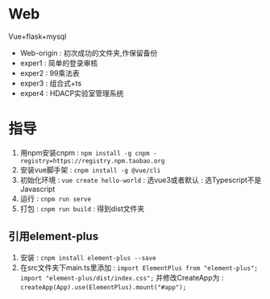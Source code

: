# Web
Vue+flask+mysql

* Web-origin : 初次成功的文件夹,作保留备份
* exper1 : 简单的登录审核
* exper2 : 99乘法表
* exper3 : 组合式+ts
* exper4 : HDACP实验室管理系统


# 指导
1. 用npm安装cnpm : ```npm install -g cnpm -registry=https://registry.npm.taobao.org```
2. 安装vue脚手架 : ```cnpm install -g @vue/cli```
3. 初始化环境 : ```vue create hello-world``` : 选vue3或者默认 : 选Typescript不是Javascript
4. 运行 : ```cnpm run serve```
5. 打包 : ```cnpm run build``` : 得到dist文件夹

## 引用element-plus
1. 安装 : ```cnpm install element-plus --save```
2. 在src文件夹下main.ts里添加 : 
        ```
        import ElementPlus from "element-plus";
        import "element-plus/dist/index.css";
        ```
    并修改CreateApp为 : 
        ```createApp(App).use(ElementPlus).mount("#app");```